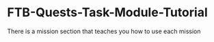 # FTB-Quests-Task-Module-Tutorial
There is a mission section that teaches you how to use each mission
